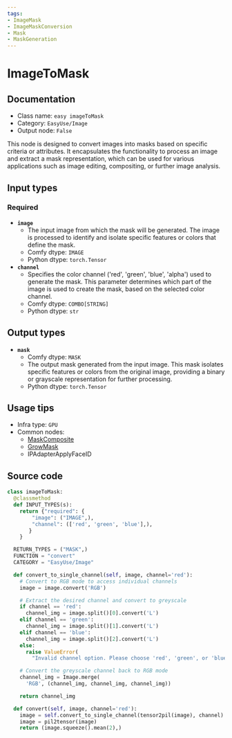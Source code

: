 ```yaml
---
tags:
- ImageMask
- ImageMaskConversion
- Mask
- MaskGeneration
---
```


# ImageToMask
## Documentation
- Class name: `easy imageToMask`
- Category: `EasyUse/Image`
- Output node: `False`

This node is designed to convert images into masks based on specific criteria or attributes. It encapsulates the functionality to process an image and extract a mask representation, which can be used for various applications such as image editing, compositing, or further image analysis.
## Input types
### Required
- **`image`**
    - The input image from which the mask will be generated. The image is processed to identify and isolate specific features or colors that define the mask.
    - Comfy dtype: `IMAGE`
    - Python dtype: `torch.Tensor`
- **`channel`**
    - Specifies the color channel ('red', 'green', 'blue', 'alpha') used to generate the mask. This parameter determines which part of the image is used to create the mask, based on the selected color channel.
    - Comfy dtype: `COMBO[STRING]`
    - Python dtype: `str`
## Output types
- **`mask`**
    - Comfy dtype: `MASK`
    - The output mask generated from the input image. This mask isolates specific features or colors from the original image, providing a binary or grayscale representation for further processing.
    - Python dtype: `torch.Tensor`
## Usage tips
- Infra type: `GPU`
- Common nodes:
    - [MaskComposite](../../Comfy/Nodes/MaskComposite.md)
    - [GrowMask](../../Comfy/Nodes/GrowMask.md)
    - IPAdapterApplyFaceID



## Source code
```python
class imageToMask:
  @classmethod
  def INPUT_TYPES(s):
    return {"required": {
        "image": ("IMAGE",),
        "channel": (['red', 'green', 'blue'],),
       }
    }

  RETURN_TYPES = ("MASK",)
  FUNCTION = "convert"
  CATEGORY = "EasyUse/Image"

  def convert_to_single_channel(self, image, channel='red'):
    # Convert to RGB mode to access individual channels
    image = image.convert('RGB')

    # Extract the desired channel and convert to greyscale
    if channel == 'red':
      channel_img = image.split()[0].convert('L')
    elif channel == 'green':
      channel_img = image.split()[1].convert('L')
    elif channel == 'blue':
      channel_img = image.split()[2].convert('L')
    else:
      raise ValueError(
        "Invalid channel option. Please choose 'red', 'green', or 'blue'.")

    # Convert the greyscale channel back to RGB mode
    channel_img = Image.merge(
      'RGB', (channel_img, channel_img, channel_img))

    return channel_img

  def convert(self, image, channel='red'):
    image = self.convert_to_single_channel(tensor2pil(image), channel)
    image = pil2tensor(image)
    return (image.squeeze().mean(2),)

```
